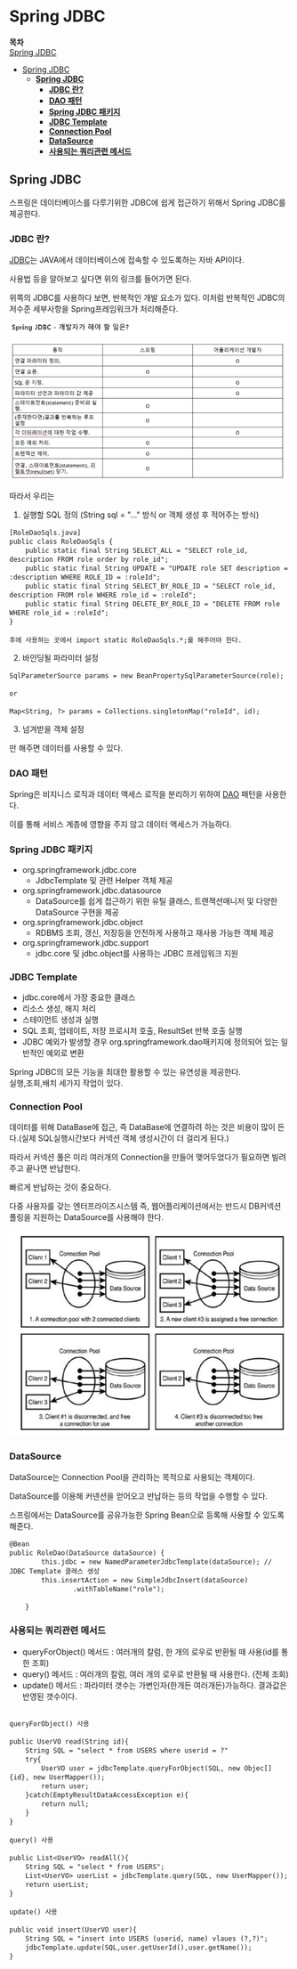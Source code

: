 # Spring JDBC

**목차**  
[Spring JDBC](#spring-jdbc)
- [Spring JDBC](#spring-jdbc)
  - [**Spring JDBC**](#spring-jdbc)
    - [**JDBC 란?**](#jdbc-%eb%9e%80)
    - [**DAO 패턴**](#dao-%ed%8c%a8%ed%84%b4)
    - [**Spring JDBC 패키지**](#spring-jdbc-%ed%8c%a8%ed%82%a4%ec%a7%80)
    - [**JDBC Template**](#jdbc-template)
    - [**Connection Pool**](#connection-pool)
    - [**DataSource**](#datasource)
    - [**사용되는 쿼리관련 메서드**](#%ec%82%ac%ec%9a%a9%eb%90%98%eb%8a%94-%ec%bf%bc%eb%a6%ac%ea%b4%80%eb%a0%a8-%eb%a9%94%ec%84%9c%eb%93%9c)


## **Spring JDBC**

스프링은 데이터베이스를 다루기위한 JDBC에 쉽게 접근하기 위해서 Spring JDBC를 제공한다.

### **JDBC 란?**

[JDBC](https://github.com/dnwlsrla40/INFO_Repo/blob/master/JDBC.md)는 JAVA에서 데이터베이스에 접속할 수 있도록하는 자바 API이다.

사용법 등을 알아보고 싶다면 위의 링크를 들어가면 된다.

위쪽의 JDBC를 사용하다 보면, 반복적인 개발 요소가 있다.
이처럼 반복적인 JDBC의 저수준 세부사항을 Spring프레임워크가 처리해준다.

![Spring이 해주는 일](./picture/Spring_JDBC.JPG)

따라서 우리는

1. 실행할 SQL 정의 (String sql = "..." 방식 or 객체 생성 후 적어주는 방식)

```
[RoleDaoSqls.java]
public class RoleDaoSqls {
	public static final String SELECT_ALL = "SELECT role_id, description FROM role order by role_id";
	public static final String UPDATE = "UPDATE role SET description = :description WHERE ROLE_ID = :roleId";
	public static final String SELECT_BY_ROLE_ID = "SELECT role_id, description FROM role WHERE role_id = :roleId";
	public static final String DELETE_BY_ROLE_ID = "DELETE FROM role WHERE role_id = :roleId";
} 

후에 사용하는 곳에서 import static RoleDaoSqls.*;를 해주어야 한다.
```

2. 바인딩될 파라미터 설정

```
SqlParameterSource params = new BeanPropertySqlParameterSource(role);

or

Map<String, ?> params = Collections.singletonMap("roleId", id);
```

3. 넘겨받을 객체 설정

만 해주면 데이터를 사용할 수 있다.

### **DAO 패턴**

Spring은 비지니스 로직과 데이터 액세스 로직을 분리하기 위하여 [DAO](https://github.com/dnwlsrla40/INFO_Repo/blob/master/DAO.md) 패턴을 사용한다.

이를 통해 서비스 계층에 영향을 주지 않고 데이터 액세스가 가능하다.

### **Spring JDBC 패키지**

- org.springframework.jdbc.core
  - JdbcTemplate 및 관련 Helper 객체 제공
- org.springframework.jdbc.datasource
  - DataSource를 쉽게 접근하기 위한 유틸 클래스, 트랜잭션매니저 및 다양한 DataSource 구현을 제공
- org.springframework.jdbc.object
  - RDBMS 조회, 갱신, 저장등을 안전하게 사용하고 재사용 가능한 객체 제공
- org.springframework.jdbc.support
  - jdbc.core 및 jdbc.object를 사용하는 JDBC 프레임워크 지원

### **JDBC Template**

- jdbc.core에서 가장 중요한 클래스
- 리소스 생성, 해지 처리
- 스테이먼트 생성과 실행
- SQL 조회, 업테이트, 저장 프로시저 호출, ResultSet 반복 호출 실행
- JDBC 예외가 발생할 경우 org.springframework.dao패키지에 정의되어 있는 일반적인 예외로 변환

Spring JDBC의 모든 기능을 최대한 활용할 수 있는 유연성을 제공한다.  
실행,조회,배치 세가지 작업이 있다.

### **Connection Pool**

데이터를 위해 DataBase에 접근, 즉 DataBase에 연결하려 하는 것은 비용이 많이 든다.(실제 SQL실행시간보다 커넥션 객체 생성시간이 더 걸리게 된다.)

따라서 커넥션 풀은 미리 여러개의 Connection을 만들어 맺어두었다가 필요하면 빌려주고 끝나면 반납한다.

빠르게 반납하는 것이 중요하다.

다중 사용자를 갖는 엔터프라이즈시스템 즉, 웹어플리케이션에서는 반드시 DB커넥션 풀링을 지원하는 DataSource를 사용해야 한다.

![Connection Pool](./picture/ConnectionPool.JPG)

### **DataSource**

DataSource는 Connection Pool을 관리하는 목적으로 사용되는 객체이다.

DataSource를 이용해 커넨션을 얻어오고 반납하는 등의 작업을 수행할 수 있다.

스프링에서는 DataSource를 공유가능한 Spring Bean으로 등록해 사용할 수 있도록 해준다.

```
@Bean
public RoleDao(DataSource dataSource) {
		this.jdbc = new NamedParameterJdbcTemplate(dataSource); // JDBC Template 클래스 생성
		this.insertAction = new SimpleJdbcInsert(dataSource)
				.withTableName("role");
		
	}
```

### **사용되는 쿼리관련 메서드**

- queryForObject() 메서드 : 여러개의 칼럼, 한 개의 로우로 반환될 때 사용(id를 통한 조회)
- query() 메서드 : 여러개의 칼럼, 여러 개의 로우로 반환될 때 사용한다. (전체 조회)
- update() 메서드 : 파라미터 갯수는 가변인자(한개든 여러개든)가능하다. 결과값은 반영된 갯수이다.

```

queryForObject() 사용

public UserVO read(String id){
    String SQL = "select * from USERS where userid = ?"
    try{
        UserVO user = jdbcTemplate.queryForObject(SQL, new Objec[]{id}, new UserMapper());
        return user; 
    }catch(EmptyResultDataAccessException e){
        return null;
    }
}

query() 사용

public List<UserVO> readAll(){
    String SQL = "select * from USERS";
    List<UserVO> userList = jdbcTemplate.query(SQL, new UserMapper());
    return userList;
}

update() 사용

public void insert(UserVO user){
    String SQL = "insert into USERS (userid, name) vlaues (?,?)";
    jdbcTemplate.update(SQL,user.getUserId(),user.getName());
}
```
